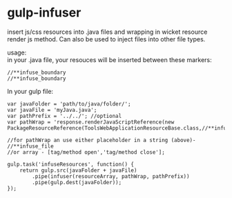 # gulp-infuser

insert js/css resources into .java files and wrapping in
wicket resource render js method. Can also be used to inject files into
other file types.

usage:<br>in your .java file, your resouces will be inserted between these markers:
```
//**infuse_boundary
//**infuse_boundary
```
In your gulp file:
```
var javaFolder = 'path/to/java/folder/';
var javaFile = 'myJava.java';
var pathPrefix = '../../'; //optional
var pathWrap = 'response.renderJavaScriptReference(new PackageResourceReference(ToolsWebApplicationResourceBase.class,//**infuse_file));';

//for pathWrap an use either placeholder in a string (above)- //**infuse_file
//or array - [tag/method open','tag/method close'];

gulp.task('infuseResources', function() {
    return gulp.src(javaFolder + javaFile)
        .pipe(infuser(resourceArray, pathWrap, pathPrefix))
        .pipe(gulp.dest(javaFolder));
});

